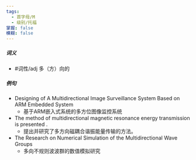 ```yaml
---
tags:
  - 首字母/M
  - 级别/托福
掌握: false
模糊: false
---
```

##### 词义
- #词性/adj  多（方）向的
##### 例句
- Designing of A Multidirectional Image Surveillance System Based on ARM Embedded System
	- 基于ARM嵌入式系统的多方位图像监控系统
- The method of multidirectional magnetic resonance energy transmission is presented .
	- 提出并研究了多方向磁耦合谐振能量传输的方法。
- The Research on Numerical Simulation of the Multidirectional Wave Groups
	- 多向不规则波波群的数值模拟研究
